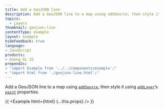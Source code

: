 ```yaml
---
title: Add a GeoJSON line
description: Add a GeoJSON line to a map using addSource, then style it using addLayer’s paint properties.
topics:
  - Layers
thumbnail: geojson-line
contentType: example
layout: example
hideFeedback: true
language:
- JavaScript
products:
- Goong GL JS
prependJs:
- "import Example from '../../components/example';"
- "import html from './geojson-line.html';"
---
```


Add a GeoJSON line to a map using [`addSource`](/docs/api/map/#map#addsource), then style it using [`addLayer`](/docs/api/map/#map#addlayer)’s [`paint`](/docs/style-spec/layers/#line) properties.

{{ <Example html={html} {...this.props} /> }}
